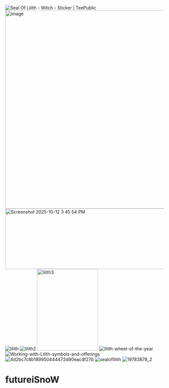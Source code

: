 <img src="https://res.cloudinary.com/teepublic/image/private/s--K9JhLW3A--/t_Resized%20Artwork/c_fit,g_north_west,h_954,w_954/co_000000,e_outline:48/co_000000,e_outline:inner_fill:48/co_ffffff,e_outline:48/co_ffffff,e_outline:inner_fill:48/co_bbbbbb,e_outline:3:1000/c_mpad,g_center,h_1260,w_1260/b_rgb:eeeeee/t_watermark_lock/c_limit,f_auto,h_630,q_auto:good:420,w_630/v1626418824/production/designs/19783878_2.jpg" alt="Seal Of Lilith - Witch - Sticker | TeePublic"/><img width="630" height="630" alt="image" src="https://github.com/user-attachments/assets/71f044fe-ce40-4582-91b3-aee3756e7be3" />
<img width="752" height="192" alt="Screenshot 2025-10-12 3 45 54 PM" src="https://github.com/user-attachments/assets/6f3c1b44-d39a-4cfb-b870-c51e88f977e6" />
![lilith](https://github.com/user-attachments/assets/d9c9c63d-9da0-44a8-a2cf-122e1d366e16)
![lilith2](https://github.com/user-attachments/assets/8c5cc27c-49f9-41d7-bb3f-7f2615596f2d)
<img width="194" height="259" alt="lilith3" src="https://github.com/user-attachments/assets/58e3265c-7dcb-42b2-b3e6-58a3f21d335a" />
![lilith-wheel-of-the-year](https://github.com/user-attachments/assets/12e7ef37-4e86-4846-8e5d-febb46ff661d)
![Working-with-Lilith-symbols-and-offerings](https://github.com/user-attachments/assets/9cb974f2-708b-406d-ab91-6f53566f4a2d)
![4d2bc7c8b189950444472d90eacdf27b](https://github.com/user-attachments/assets/c4daf6c5-123d-4f4f-b9df-646df3162d9f)
![sealoflilith](https://github.com/user-attachments/assets/8d014e0b-5911-4a05-9ec8-d82f51507a3c)
![19783878_2](https://github.com/user-attachments/assets/a72a0f7b-9f63-4cb8-8d44-8a3fb9d17ae7)




# futureiSnoW
